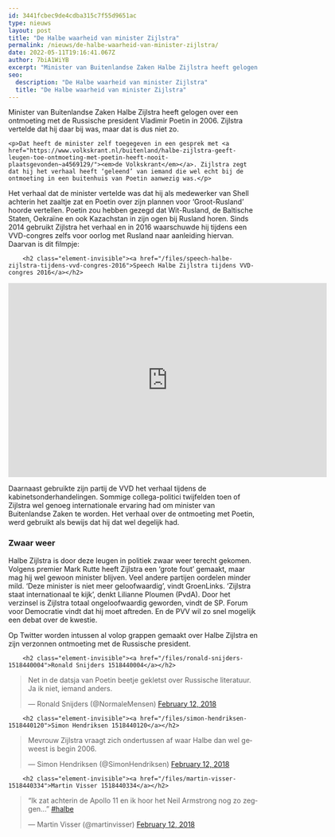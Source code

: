 ```yaml
---
id: 3441fcbec9de4cdba315c7f55d9651ac
type: nieuws
layout: post
title: "De Halbe waarheid van minister Zijlstra"
permalink: /nieuws/de-halbe-waarheid-van-minister-zijlstra/
date: 2022-05-11T19:16:41.067Z
author: 7biA1WiYB
excerpt: "Minister van Buitenlandse Zaken Halbe Zijlstra heeft gelogen over een ontmoeting met de Russische president Vladimir Poetin in 2006. Zijlstra vertelde dat hij daar bij was, maar dat is dus niet zo.  "
seo:
  description: "De Halbe waarheid van minister Zijlstra"
  title: "De Halbe waarheid van minister Zijlstra"
---
```

Minister van Buitenlandse Zaken Halbe Zijlstra heeft gelogen over een ontmoeting met de Russische president Vladimir Poetin in 2006. Zijlstra vertelde dat hij daar bij was, maar dat is dus niet zo.  

    <p>Dat heeft de minister zelf toegegeven in een gesprek met <a href="https://www.volkskrant.nl/buitenland/halbe-zijlstra-geeft-leugen-toe-ontmoeting-met-poetin-heeft-nooit-plaatsgevonden~a4569129/"><em>de Volkskrant</em></a>. Zijlstra zegt dat hij het verhaal heeft ‘geleend’ van iemand die wel echt bij de ontmoeting in een buitenhuis van Poetin aanwezig was.</p>
<p>Het verhaal dat de minister vertelde was dat hij als medewerker van Shell achterin het zaaltje zat en Poetin over zijn plannen voor ‘Groot-Rusland’ hoorde vertellen. Poetin zou hebben gezegd dat Wit-Rusland, de Baltische Staten, Oekraïne en ook Kazachstan in zijn ogen bij Rusland horen. Sinds 2014 gebruikt Zijlstra het verhaal en in 2016 waarschuwde hij tijdens een VVD-congres zelfs voor oorlog met Rusland naar aanleiding hiervan. Daarvan is dit filmpje:</p>
<p><div class="media media-element-container media-default"><div id="file-526286" class="file file-video file-video-youtube">

        <h2 class="element-invisible"><a href="/files/speech-halbe-zijlstra-tijdens-vvd-congres-2016">Speech Halbe Zijlstra tijdens VVD-congres 2016</a></h2>
    
  
  <div class="content">
    <div class="media-youtube-video file media-element file-default media-youtube-1">
  <iframe class="media-youtube-player" width="640" height="390" title="Speech Halbe Zijlstra tijdens VVD-congres 2016" src="https://www.youtube.com/embed/qpjgfzucq6A?wmode=opaque&controls=" name="Speech Halbe Zijlstra tijdens VVD-congres 2016" frameborder="0" allowfullscreen="">Video van Speech Halbe Zijlstra tijdens VVD-congres 2016</iframe>
</div>
  </div>

  
</div>
</div>
<p>Daarnaast gebruikte zijn partij de VVD het verhaal tijdens de kabinetsonderhandelingen. Sommige collega-politici twijfelden toen of Zijlstra wel genoeg internationale ervaring had om minister van Buitenlandse Zaken te worden. Het verhaal over de ontmoeting met Poetin, werd gebruikt als bewijs dat hij dat wel degelijk had.</p>
<h3>Zwaar weer</h3>
<p>Halbe Zijlstra is door deze leugen in politiek zwaar weer terecht gekomen. Volgens premier Mark Rutte heeft Zijlstra een ‘grote fout’ gemaakt, maar mag hij wel gewoon minister blijven. Veel andere partijen oordelen minder mild. ‘Deze minister is niet meer geloofwaardig’, vindt GroenLinks. ‘Zijlstra staat internationaal te kijk’, denkt Lilianne Ploumen (PvdA). Door het verzinsel is Zijlstra totaal ongeloofwaardig geworden, vindt de SP. Forum voor Democratie vindt dat hij moet aftreden. En de PVV wil zo snel mogelijk een debat over de kwestie.</p>
<p>Op Twitter worden intussen al volop grappen gemaakt over Halbe Zijlstra en zijn verzonnen ontmoeting met de Russische president.</p>
<p><div class="media media-element-container media-default"><div id="file-526287" class="file file-document file-text-oembed">

        <h2 class="element-invisible"><a href="/files/ronald-snijders-1518440004">Ronald Snijders 1518440004</a></h2>
    
  
  <div class="content">
    
<blockquote class="twitter-tweet" data-width="550"><p lang="nl" dir="ltr">Net in de datsja van Poetin beetje gekletst over Russische literatuur. Ja ik niet, iemand anders.</p>&mdash; Ronald Snijders (@NormaleMensen) <a href="https://twitter.com/NormaleMensen/status/962985562910191616?ref_src=twsrc%5Etfw">February 12, 2018</a></blockquote>
<script async="" src="https://platform.twitter.com/widgets.js" charset="utf-8"></script>
  </div>

  
</div>
</div>
<p><div class="media media-element-container media-default"><div id="file-526288" class="file file-document file-text-oembed">

        <h2 class="element-invisible"><a href="/files/simon-hendriksen-1518440120">Simon Hendriksen 1518440120</a></h2>
    
  
  <div class="content">
    
<blockquote class="twitter-tweet" data-width="550"><p lang="nl" dir="ltr">Mevrouw Zijlstra vraagt zich ondertussen af waar Halbe dan wel geweest is begin 2006.</p>&mdash; Simon Hendriksen (@SimonHendriksen) <a href="https://twitter.com/SimonHendriksen/status/962969712933134336?ref_src=twsrc%5Etfw">February 12, 2018</a></blockquote>
<script async="" src="https://platform.twitter.com/widgets.js" charset="utf-8"></script>
  </div>

  
</div>
</div>
<p><div class="media media-element-container media-default"><div id="file-526289" class="file file-document file-text-oembed">

        <h2 class="element-invisible"><a href="/files/martin-visser-1518440334">Martin Visser 1518440334</a></h2>
    
  
  <div class="content">
    
<blockquote class="twitter-tweet" data-width="550"><p lang="nl" dir="ltr">“Ik zat achterin de Apollo 11 en ik hoor het Neil Armstrong nog zo zeggen...” <a href="https://twitter.com/hashtag/halbe?src=hash&amp;ref_src=twsrc%5Etfw">#halbe</a></p>&mdash; Martin Visser (@martinvisser) <a href="https://twitter.com/martinvisser/status/962964837327425536?ref_src=twsrc%5Etfw">February 12, 2018</a></blockquote>
<script async="" src="https://platform.twitter.com/widgets.js" charset="utf-8"></script>
  </div>

  
</div>
</div>
<p> </p>
<p> </p>
<p> </p>
<p> </p>  
